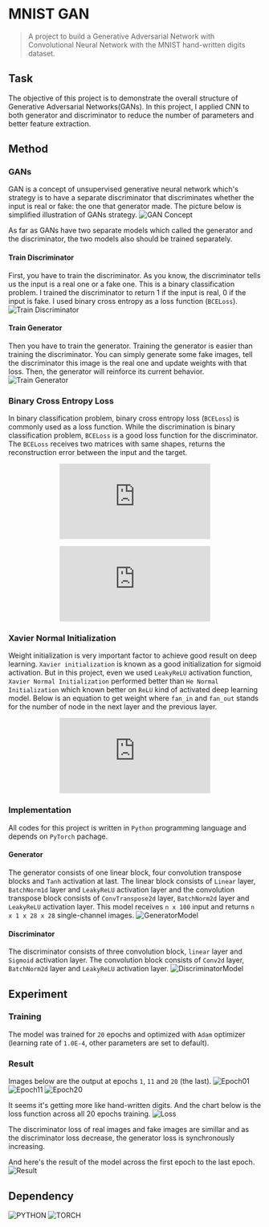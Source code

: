 # MNIST GAN
> A project to build a Generative Adversarial Network with Convolutional Neural Network with the MNIST hand-written digits dataset.

## Task
 The objective of this project is to demonstrate the overall structure of Generative Adversarial Networks(GANs). 
 In this project, I applied CNN to both generator and discriminator to reduce the number of parameters and better feature extraction.

## Method
### GANs
GAN is a concept of unsupervised generative neural network which's strategy is to have a separate discriminator that discriminates whether the input is real or fake: the one that generator made. 
The picture below is simplified illustration of GANs strategy.
![GAN Concept](images/gan-concept.png)

As far as GANs have two separate models which called the generator and the discriminator, the two models also should be trained separately.
#### Train Discriminator
First, you have to train the discriminator. As you know, the discriminator tells us the input is a real one or a fake one. This is a binary classification problem. I trained the discriminator to return 1 if the input is real, 0 if the input is fake. I used binary cross entropy as a loss function (`BCELoss`).
![Train Discriminator](images/train-d.png)

#### Train Generator
Then you have to train the generator. Training the generator is easier than training the discriminator. You can simply generate some fake images, tell the discriminator this image is the real one and update weights with that loss. Then, the generator will reinforce its current behavior.
![Train Generator](images/train-g.png)

### Binary Cross Entropy Loss
In binary classification problem, binary cross entropy loss (`BCELoss`) is commonly used as a loss function. While the discrimination is binary classification problem, `BCELoss` is a good loss function for the discriminator. The `BCELoss` receives two matrices with same shapes, returns the reconstruction error between the input and the target.
<div align=center>

![BCELoss_1](https://latex.codecogs.com/png.latex?%5Cinline%20%5Cdpi%7B150%7D%20%5Cbg_white%20%5Clarge%20L%28X%2CY%29%3D%5Bl_1%2Cl_2%2Cl_3%2C%5Ccdots%2Cl_n%5D)

![BCELoss_2](https://latex.codecogs.com/png.latex?%5Cinline%20%5Cdpi%7B150%7D%20%5Cbg_white%20%5Clarge%20l_m%3Dx_m%20%5Ccdot%20log%28y_m%29&plus;%281-x_m%29%20%5Ccdot%20log%281-y_m%29)

</div>

### Xavier Normal Initialization
Weight initialization is very important factor to achieve good result on deep learning. `Xavier initialization` is known as a good initialization for sigmoid activation. But in this project, even we used `LeakyReLU` activation function, `Xavier Normal Initialization` performed better than `He Normal Initialization` which known better on `ReLU` kind of activated deep learning model. Below is an equation to get weight where `fan_in` and `fan_out` stands for the number of node in the next layer and the previous layer.
<div align=center>

![Xavier Normal initialization](https://latex.codecogs.com/png.latex?%5Cinline%20%5Cdpi%7B150%7D%20%5Cbg_white%20%5Clarge%20w%3Dgain%20%5Ctimes%20%5Csqrt%7B%5Cfrac%7B2%7D%7Bfan_%7Bin%7D%20&plus;%20fan_%7Bout%7D%7D%7D)

</div>

### Implementation
All codes for this project is written in `Python` programming language and depends on `PyTorch` pachage.

#### Generator
The generator consists of one linear block, four convolution transpose blocks and `Tanh` activation at last. The linear block consists of `Linear` layer, `BatchNorm1d` layer and `LeakyReLU` activation layer and the convolution transpose block consists of `ConvTranspose2d` layer, `BatchNorm2d` layer and `LeakyReLU` activation layer. This model receives `n x 100` input and returns `n x 1 x 28 x 28` single-channel images.
![GeneratorModel](images/model-generator.png)

#### Discriminator
The discriminator consists of three convolution block, `linear` layer and `Sigmoid` activation layer. The convolution block consists of `Conv2d` layer, `BatchNorm2d` layer and `LeakyReLU` activation layer.
![DiscriminatorModel](images/model-discriminator.png)

## Experiment
### Training
The model was trained for `20` epochs and optimized with `Adam` optimizer (learning rate of `1.0E-4`, other parameters are set to default).

### Result
Images below are the output at epochs `1`, `11` and `20` (the last).
![Epoch01](images/train_epoch01.png)
![Epoch11](images/train_epoch11.png)
![Epoch20](images/train_epoch20.png)

It seems it's getting more like hand-written digits. And the chart below is the loss function across all 20 epochs training.
![Loss](images/result_loss.png)

The discriminator loss of real images and fake images are simillar and as the discriminator loss decrease, the generator loss is synchronously increasing.

And here's the result of the model across the first epoch to the last epoch.
![Result](images/result.gif)

## Dependency
![PYTHON](https://img.shields.io/badge/Python-3776AB.svg?&style=for-the-badge&logo=Python&logoColor=white)
![TORCH](https://img.shields.io/badge/PYTORCH-EE4C2C.svg?&style=for-the-badge&logo=pytorch&logoColor=white)
